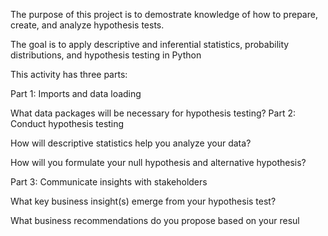 The purpose of this project is to demostrate knowledge of how to prepare, create, and analyze hypothesis tests.

The goal is to apply descriptive and inferential statistics, probability distributions, and hypothesis testing in Python

This activity has three parts:

Part 1: Imports and data loading

What data packages will be necessary for hypothesis testing?
Part 2: Conduct hypothesis testing

How will descriptive statistics help you analyze your data?

How will you formulate your null hypothesis and alternative hypothesis?

Part 3: Communicate insights with stakeholders

What key business insight(s) emerge from your hypothesis test?

What business recommendations do you propose based on your resul
